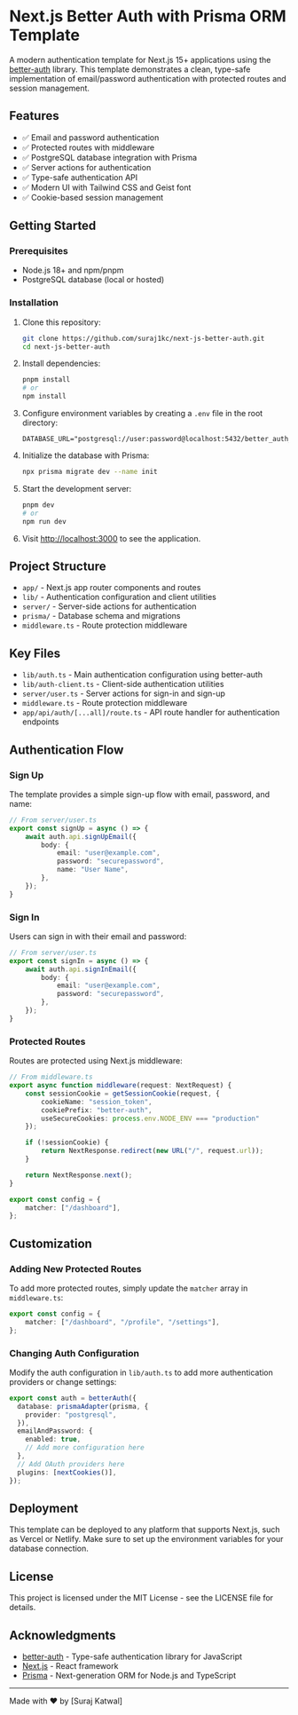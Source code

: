 # Next.js Better Auth with Prisma ORM Template

A modern authentication template for Next.js 15+ applications using the [better-auth](https://better-auth.dev/) library. This template demonstrates a clean, type-safe implementation of email/password authentication with protected routes and session management.

## Features

- ✅ Email and password authentication
- ✅ Protected routes with middleware
- ✅ PostgreSQL database integration with Prisma
- ✅ Server actions for authentication
- ✅ Type-safe authentication API
- ✅ Modern UI with Tailwind CSS and Geist font
- ✅ Cookie-based session management

## Getting Started

### Prerequisites

- Node.js 18+ and npm/pnpm
- PostgreSQL database (local or hosted)

### Installation

1. Clone this repository:
   ```bash
   git clone https://github.com/suraj1kc/next-js-better-auth.git
   cd next-js-better-auth
   ```

2. Install dependencies:
   ```bash
   pnpm install
   # or
   npm install
   ```

3. Configure environment variables by creating a `.env` file in the root directory:
   ```
   DATABASE_URL="postgresql://user:password@localhost:5432/better_auth_db"
   ```

4. Initialize the database with Prisma:
   ```bash
   npx prisma migrate dev --name init
   ```

5. Start the development server:
   ```bash
   pnpm dev
   # or
   npm run dev
   ```

6. Visit [http://localhost:3000](http://localhost:3000) to see the application.

## Project Structure

- `app/` - Next.js app router components and routes
- `lib/` - Authentication configuration and client utilities
- `server/` - Server-side actions for authentication
- `prisma/` - Database schema and migrations
- `middleware.ts` - Route protection middleware

## Key Files

- `lib/auth.ts` - Main authentication configuration using better-auth
- `lib/auth-client.ts` - Client-side authentication utilities
- `server/user.ts` - Server actions for sign-in and sign-up
- `middleware.ts` - Route protection middleware
- `app/api/auth/[...all]/route.ts` - API route handler for authentication endpoints

## Authentication Flow

### Sign Up
The template provides a simple sign-up flow with email, password, and name:

```typescript
// From server/user.ts
export const signUp = async () => {
    await auth.api.signUpEmail({
        body: {
            email: "user@example.com",
            password: "securepassword",
            name: "User Name",
        },
    });
}
```

### Sign In
Users can sign in with their email and password:

```typescript
// From server/user.ts
export const signIn = async () => {
    await auth.api.signInEmail({
        body: {
            email: "user@example.com",
            password: "securepassword",
        },
    });
}
```

### Protected Routes
Routes are protected using Next.js middleware:

```typescript
// From middleware.ts
export async function middleware(request: NextRequest) {
    const sessionCookie = getSessionCookie(request, {
        cookieName: "session_token",
        cookiePrefix: "better-auth",
        useSecureCookies: process.env.NODE_ENV === "production"
    });

    if (!sessionCookie) {
        return NextResponse.redirect(new URL("/", request.url));
    }

    return NextResponse.next();
}

export const config = {
    matcher: ["/dashboard"],
};
```

## Customization

### Adding New Protected Routes
To add more protected routes, simply update the `matcher` array in `middleware.ts`:

```typescript
export const config = {
    matcher: ["/dashboard", "/profile", "/settings"],
};
```

### Changing Auth Configuration
Modify the auth configuration in `lib/auth.ts` to add more authentication providers or change settings:

```typescript
export const auth = betterAuth({
  database: prismaAdapter(prisma, {
    provider: "postgresql",
  }),
  emailAndPassword: {
    enabled: true, 
    // Add more configuration here
  },
  // Add OAuth providers here
  plugins: [nextCookies()],
});
```

## Deployment

This template can be deployed to any platform that supports Next.js, such as Vercel or Netlify. Make sure to set up the environment variables for your database connection.

## License

This project is licensed under the MIT License - see the LICENSE file for details.

## Acknowledgments

- [better-auth](https://better-auth.dev/) - Type-safe authentication library for JavaScript
- [Next.js](https://nextjs.org/) - React framework
- [Prisma](https://www.prisma.io/) - Next-generation ORM for Node.js and TypeScript

---

Made with ❤️ by [Suraj Katwal]
